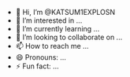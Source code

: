 - 👋 Hi, I’m @KATSUM1EXPLOSN
- 👀 I’m interested in ...
- 🌱 I’m currently learning ...
- 💞️ I’m looking to collaborate on ...
- 📫 How to reach me ...
- 😄 Pronouns: ...
- ⚡ Fun fact: ...

<!---
KATSUM1EXPLOSN/KATSUM1EXPLOSN is a ✨ special ✨ repository because its `README.md` (this file) appears on your GitHub profile.
You can click the Preview link to take a look at your changes.
--->
